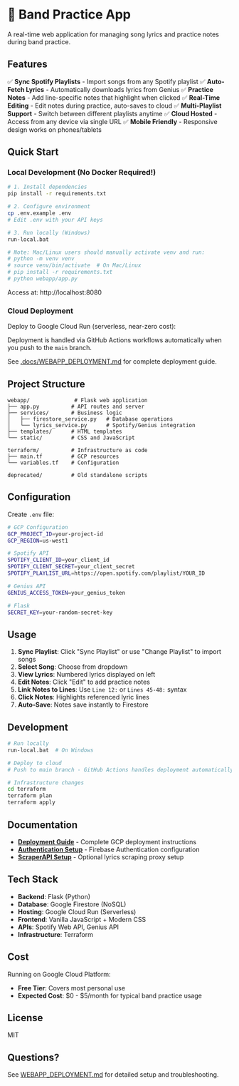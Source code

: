 # 🎸 Band Practice App

A real-time web application for managing song lyrics and practice notes during band practice.

## Features

✅ **Sync Spotify Playlists** - Import songs from any Spotify playlist
✅ **Auto-Fetch Lyrics** - Automatically downloads lyrics from Genius
✅ **Practice Notes** - Add line-specific notes that highlight when clicked
✅ **Real-Time Editing** - Edit notes during practice, auto-saves to cloud
✅ **Multi-Playlist Support** - Switch between different playlists anytime
✅ **Cloud Hosted** - Access from any device via single URL
✅ **Mobile Friendly** - Responsive design works on phones/tablets

## Quick Start

### Local Development (No Docker Required!)

```bash
# 1. Install dependencies
pip install -r requirements.txt

# 2. Configure environment
cp .env.example .env
# Edit .env with your API keys

# 3. Run locally (Windows)
run-local.bat

# Note: Mac/Linux users should manually activate venv and run:
# python -m venv venv
# source venv/bin/activate  # On Mac/Linux
# pip install -r requirements.txt
# python webapp/app.py
```

Access at: http://localhost:8080

### Cloud Deployment

Deploy to Google Cloud Run (serverless, near-zero cost):

Deployment is handled via GitHub Actions workflows automatically when you push to the `main` branch.

See [.docs/WEBAPP_DEPLOYMENT.md](.docs/WEBAPP_DEPLOYMENT.md) for complete deployment guide.

## Project Structure

```
webapp/              # Flask web application
├── app.py          # API routes and server
├── services/       # Business logic
│   ├── firestore_service.py   # Database operations
│   └── lyrics_service.py      # Spotify/Genius integration
├── templates/      # HTML templates
└── static/         # CSS and JavaScript

terraform/          # Infrastructure as code
├── main.tf         # GCP resources
└── variables.tf    # Configuration

deprecated/         # Old standalone scripts
```

## Configuration

Create `.env` file:

```bash
# GCP Configuration
GCP_PROJECT_ID=your-project-id
GCP_REGION=us-west1

# Spotify API
SPOTIFY_CLIENT_ID=your_client_id
SPOTIFY_CLIENT_SECRET=your_client_secret
SPOTIFY_PLAYLIST_URL=https://open.spotify.com/playlist/YOUR_ID

# Genius API
GENIUS_ACCESS_TOKEN=your_genius_token

# Flask
SECRET_KEY=your-random-secret-key
```

## Usage

1. **Sync Playlist**: Click "Sync Playlist" or use "Change Playlist" to import songs
2. **Select Song**: Choose from dropdown
3. **View Lyrics**: Numbered lyrics displayed on left
4. **Edit Notes**: Click "Edit" to add practice notes
5. **Link Notes to Lines**: Use `Line 12:` or `Lines 45-48:` syntax
6. **Click Notes**: Highlights referenced lyric lines
7. **Auto-Save**: Notes save instantly to Firestore

## Development

```bash
# Run locally
run-local.bat  # On Windows

# Deploy to cloud
# Push to main branch - GitHub Actions handles deployment automatically

# Infrastructure changes
cd terraform
terraform plan
terraform apply
```

## Documentation

- **[Deployment Guide](.docs/WEBAPP_DEPLOYMENT.md)** - Complete GCP deployment instructions
- **[Authentication Setup](.docs/AUTHENTICATION.md)** - Firebase Authentication configuration
- **[ScraperAPI Setup](.docs/SCRAPERAPI_SETUP.md)** - Optional lyrics scraping proxy setup

## Tech Stack

- **Backend**: Flask (Python)
- **Database**: Google Firestore (NoSQL)
- **Hosting**: Google Cloud Run (Serverless)
- **Frontend**: Vanilla JavaScript + Modern CSS
- **APIs**: Spotify Web API, Genius API
- **Infrastructure**: Terraform

## Cost

Running on Google Cloud Platform:

- **Free Tier**: Covers most personal use
- **Expected Cost**: $0 - $5/month for typical band practice usage

## License

MIT

## Questions?

See [WEBAPP_DEPLOYMENT.md](WEBAPP_DEPLOYMENT.md) for detailed setup and troubleshooting.
